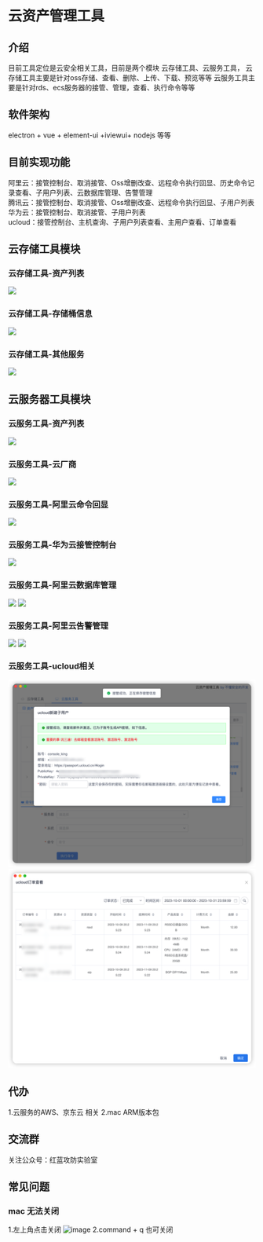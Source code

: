 # 云资产管理工具

## 介绍
目前工具定位是云安全相关工具，目前是两个模块
云存储工具、云服务工具，
云存储工具主要是针对oss存储、查看、删除、上传、下载、预览等等
云服务工具主要是针对rds、ecs服务器的接管、管理，查看、执行命令等等

## 软件架构
electron + vue + element-ui +iviewui+ nodejs 等等  

## 目前实现功能
阿里云：接管控制台、取消接管、Oss增删改查、远程命令执行回显、历史命令记录查看、子用户列表、云数据库管理、告警管理 </br>
腾讯云：接管控制台、取消接管、Oss增删改查、远程命令执行回显、子用户列表</br>
华为云：接管控制台、取消接管、子用户列表</br>
ucloud：接管控制台、主机查询、子用户列表查看、主用户查看、订单查看</br>

## 云存储工具模块
<h3>云存储工具-资产列表</h3>
<img src="info/mac-1.png">
<h3>云存储工具-存储桶信息</h3>
<img src="info/mac-1-1.png">
<h3>云存储工具-其他服务</h3>
<img src="info/mac-1-2.png">

## 云服务器工具模块
<h3>云服务工具-资产列表</h3>
<img src="info/mac-2-1.png">
<h3>云服务工具-云厂商</h3>
<img src="info/mac-2-2.png">
<h3>云服务工具-阿里云命令回显</h3>
<img src="info/mac-2-3.png">
<h3>云服务工具-华为云接管控制台</h3>
<img src="info/mac-3.png">
<h3>云服务工具-阿里云数据库管理</h3>
<img src="info/mac-4.png">
<img src="info/mac-4-1.png">
<h3>云服务工具-阿里云告警管理</h3>
<img src="info/mac-5.png">
<img src="info/mac-5-1.png">
<h3>云服务工具-ucloud相关</h3>
<img src="info/ucloud-1.png">
<img src="info/ucloud-2.png">




## 代办
1.云服务的AWS、京东云 相关
2.mac ARM版本包

## 交流群
关注公众号：红蓝攻防实验室

## 常见问题
<h3>mac 无法关闭</h3>

1.左上角点击关闭
![image](https://github.com/dark-kingA/cloudTools/assets/102812179/c09de423-cf60-46d5-a305-a36404fee1cc)
2.command + q 也可关闭






